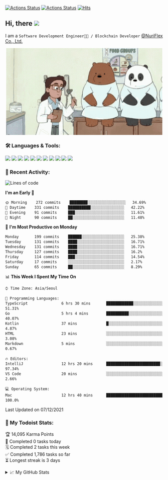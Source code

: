 
[![Actions Status](https://github.com/ddok2/ddok2/workflows/Todoist%20Readme/badge.svg)](https://github.com/ddok2/ddok2/actions)
[![Actions Status](https://github.com/ddok2/ddok2/workflows/wakatime-stats/badge.svg)](https://github.com/ddok2/ddok2/actions)
[![Hits](https://hits.seeyoufarm.com/api/count/incr/badge.svg?url=https%3A%2F%2Fgithub.com%2Fddok2&count_bg=%23FF9595&title_bg=%23555555&icon=github.svg&icon_color=%23FFFFFF&title=hits&edge_flat=false)](https://hits.seeyoufarm.com)

<!-- ![visitors](https://visitor-badge.laobi.icu/badge?page_id=ddok2.ddok2) -->
## Hi, there <img src="https://raw.githubusercontent.com/MartinHeinz/MartinHeinz/master/wave.gif" width="25px">

I am a `Software Development Engineer🧑‍💻 / Blockchain Developer` [@NuriFlex Co., Ltd.](https://nuriflex.com)


<p align="center">
<img align="center" alt="GIF" src="img/debugging.gif" />
</p>


### 🛠 Languages & Tools:
<p>
    <img src="https://img.shields.io/badge/go-%2300ADD8.svg?&style=for-the-badge&logo=go&logoColor=white"/>
    <img src="https://img.shields.io/badge/node.js%20-%2343853D.svg?&style=for-the-badge&logo=node.js&logoColor=white"/>
    <img src="https://img.shields.io/badge/javascript%20-%23323330.svg?&style=for-the-badge&logo=javascript&logoColor=%23F7DF1E"/>
    <img src="https://img.shields.io/badge/typescript%20-%23007ACC.svg?&style=for-the-badge&logo=typescript&logoColor=white"/>
    <img src="https://img.shields.io/badge/python%20-%2314354C.svg?&style=for-the-badge&logo=python&logoColor=white"/>
    <img src="https://img.shields.io/badge/react%20-%2320232a.svg?&style=for-the-badge&logo=react&logoColor=%2361DAFB"/>
    <img src="https://img.shields.io/badge/AWS%20-%23FF9900.svg?&style=for-the-badge&logo=amazon-aws&logoColor=white"/>
    <img src="https://img.shields.io/badge/Google%20Cloud%20-%234285F4.svg?&style=for-the-badge&logo=google-cloud&logoColor=white"/>
    <img src="https://img.shields.io/badge/docker%20-%230db7ed.svg?&style=for-the-badge&logo=docker&logoColor=white"/>
    <img src="https://img.shields.io/badge/kubernetes%20-%23326ce5.svg?&style=for-the-badge&logo=kubernetes&logoColor=white"/>
    <img src="https://img.shields.io/badge/ansible%20-%231A1918.svg?&style=for-the-badge&logo=ansible&logoColor=white"/>
</p>

### 🌈 Recent Activity:
<!--START_SECTION:waka-->
![Lines of code](https://img.shields.io/badge/From%20Hello%20World%20I%27ve%20Written-274%20Thousand%20lines%20of%20code-blue)

**I'm an Early 🐤** 

```text
🌞 Morning    272 commits    ████████░░░░░░░░░░░░░░░░░   34.69% 
🌆 Daytime    331 commits    ██████████░░░░░░░░░░░░░░░   42.22% 
🌃 Evening    91 commits     ███░░░░░░░░░░░░░░░░░░░░░░   11.61% 
🌙 Night      90 commits     ██░░░░░░░░░░░░░░░░░░░░░░░   11.48%

```
📅 **I'm Most Productive on Monday** 

```text
Monday       199 commits    ██████░░░░░░░░░░░░░░░░░░░   25.38% 
Tuesday      131 commits    ████░░░░░░░░░░░░░░░░░░░░░   16.71% 
Wednesday    131 commits    ████░░░░░░░░░░░░░░░░░░░░░   16.71% 
Thursday     127 commits    ████░░░░░░░░░░░░░░░░░░░░░   16.2% 
Friday       114 commits    ███░░░░░░░░░░░░░░░░░░░░░░   14.54% 
Saturday     17 commits     ░░░░░░░░░░░░░░░░░░░░░░░░░   2.17% 
Sunday       65 commits     ██░░░░░░░░░░░░░░░░░░░░░░░   8.29%

```


📊 **This Week I Spent My Time On** 

```text
⌚︎ Time Zone: Asia/Seoul

💬 Programming Languages: 
TypeScript               6 hrs 30 mins       ████████████░░░░░░░░░░░░░   51.31% 
Go                       5 hrs 4 mins        ██████████░░░░░░░░░░░░░░░   40.07% 
Kotlin                   37 mins             █░░░░░░░░░░░░░░░░░░░░░░░░   4.87% 
HTML                     23 mins             ░░░░░░░░░░░░░░░░░░░░░░░░░   3.08% 
Markdown                 5 mins              ░░░░░░░░░░░░░░░░░░░░░░░░░   0.67%

🔥 Editors: 
IntelliJ                 12 hrs 20 mins      ████████████████████████░   97.34% 
VS Code                  20 mins             ░░░░░░░░░░░░░░░░░░░░░░░░░   2.66%

💻 Operating System: 
Mac                      12 hrs 40 mins      █████████████████████████   100.0%

```


 Last Updated on 07/12/2021
<!--END_SECTION:waka-->

### 🚧 My Todoist Stats:
<!-- TODO-IST:START -->
🏆  14,095 Karma Points           
🌸  Completed 0 tasks today           
🗓  Completed 2 tasks this week           
✅  Completed 1,786 tasks so far           
⏳  Longest streak is 3 days
<!-- TODO-IST:END -->

<details>
<summary>📈 My GitHub Stats</summary>
<p align="center"> <img src="https://github-readme-stats.vercel.app/api?username=ddok2&show_icons=true" alt="ddok2" />
</details>
